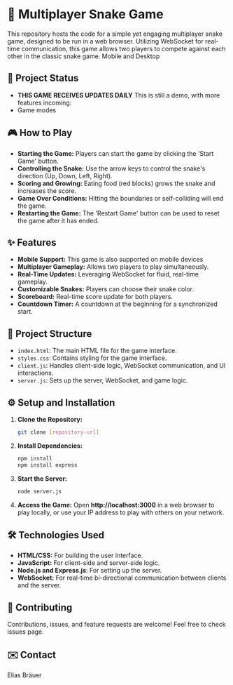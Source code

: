# 🐍 Multiplayer Snake Game

This repository hosts the code for a simple yet engaging multiplayer snake game, designed to be run in a web browser. Utilizing WebSocket for real-time communication, this game allows two players to compete against each other in the classic snake game. Mobile and Desktop

## 🚧 Project Status
- **THIS GAME RECEIVES UPDATES DAILY**
This is still a demo, with more features incoming:
- Game modes

## 🎮 How to Play

- **Starting the Game:** Players can start the game by clicking the 'Start Game' button.
- **Controlling the Snake:** Use the arrow keys to control the snake's direction (Up, Down, Left, Right).
- **Scoring and Growing:** Eating food (red blocks) grows the snake and increases the score.
- **Game Over Conditions:** Hitting the boundaries or self-colliding will end the game.
- **Restarting the Game:** The 'Restart Game' button can be used to reset the game after it has ended.

## ✨ Features

- **Mobile Support:** This game is also supported on mobile devices
- **Multiplayer Gameplay:** Allows two players to play simultaneously.
- **Real-Time Updates:** Leveraging WebSocket for fluid, real-time gameplay.
- **Customizable Snakes:** Players can choose their snake color.
- **Scoreboard:** Real-time score update for both players.
- **Countdown Timer:** A countdown at the beginning for a synchronized start.

## 📂 Project Structure

- `index.html`: The main HTML file for the game interface.
- `styles.css`: Contains styling for the game interface.
- `client.js`: Handles client-side logic, WebSocket communication, and UI interactions.
- `server.js`: Sets up the server, WebSocket, and game logic.

## ⚙️ Setup and Installation

1. **Clone the Repository:**
   ```bash
   git clone [repository-url]
   ```
2. **Install Dependencies:**
   ```bash
   npm install
   npm install express
   ```
3. **Start the Server:**
   ```bash
   node server.js
   ```
4. **Access the Game:**
   Open **http://localhost:3000** in a web browser to play locally, or use your IP address to play with others on your network.

## 🛠 Technologies Used

- **HTML/CSS:** For building the user interface.
- **JavaScript:** For client-side and server-side logic.
- **Node.js and Express.js**: For setting up the server.
- **WebSocket:** For real-time bi-directional communication between clients and the server.

## 🤝 Contributing
   Contributions, issues, and feature requests are welcome! Feel free to check issues page.

## ✉️ Contact
Elias Bräuer


   
